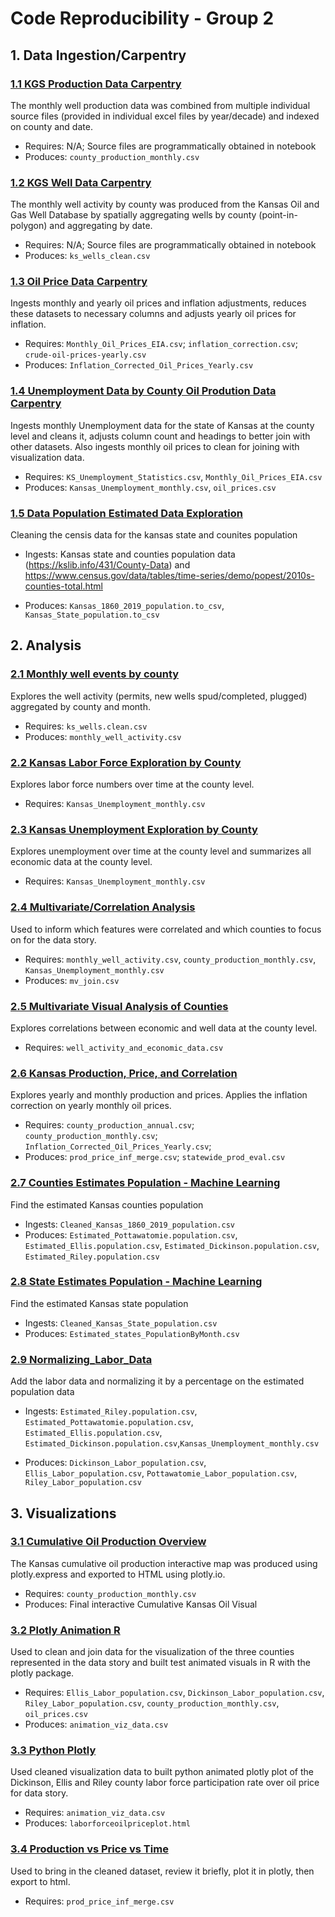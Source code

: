 # Code Reproducibility - Group 2

## 1. Data Ingestion/Carpentry 
### [1.1 KGS Production Data Carpentry](KGS_Production_Data_Carpentry.ipynb) 
The monthly well production data was combined from multiple individual source files (provided in individual excel files by year/decade) and indexed on county and date. 

* Requires: N/A; Source files are programmatically obtained in notebook 
* Produces: `county_production_monthly.csv`
 
### [1.2 KGS Well Data Carpentry](KGS_Well_Data_Carpentry.ipynb) 
The monthly well activity by county was produced from the Kansas Oil and Gas Well Database by spatially aggregating wells by county (point-in-polygon) and aggregating by date. 

* Requires: N/A; Source files are programmatically obtained in notebook 
* Produces: `ks_wells_clean.csv` 
 
### [1.3 Oil Price Data Carpentry](1-Oil_Price_And_Inflation_Data_Ingestion.ipynb) 
Ingests monthly and yearly oil prices and inflation adjustments, reduces these datasets to necessary columns and adjusts yearly oil prices for inflation. 

* Requires: `Monthly_Oil_Prices_EIA.csv`; `inflation_correction.csv`; `crude-oil-prices-yearly.csv` 
* Produces: `Inflation_Corrected_Oil_Prices_Yearly.csv` 
 
### [1.4 Unemployment Data by County Oil Prodution Data Carpentry](KS_Unemployment_Data_by_County_and_Oil_Prod_Carpentry.ipynb) 
Ingests monthly Unemployment data for the state of Kansas at the county level and cleans it, adjusts column count and headings to better join with other datasets. Also ingests monthly oil prices to clean for joining with visualization data. 

* Requires: `KS_Unemployment_Statistics.csv`, `Monthly_Oil_Prices_EIA.csv` 
* Produces: `Kansas_Unemployment_monthly.csv`, `oil_prices.csv` 

### [1.5 Data Population Estimated Data Exploration](Kansas_Population_DataCarpentry_1.ipynb) 
Cleaning the censis data for the kansas state and counites population  

* Ingests: Kansas state and counties population data (https://kslib.info/431/County-Data) and https://www.census.gov/data/tables/time-series/demo/popest/2010s-counties-total.html

* Produces:  `Kansas_1860_2019_population.to_csv`, `Kansas_State_population.to_csv`

## 2. Analysis 
### [2.1 Monthly well events by county](monthly_well_events_by_county.ipynb) 
Explores the well activity (permits, new wells spud/completed, plugged) aggregated by county 	and month.  

* Requires: `ks_wells.clean.csv` 
* Produces: `monthly_well_activity.csv`  
	 
### [2.2 Kansas Labor Force Exploration by County](Kansas_Labor_Force_Data_by_County_Exploration_R.ipynb) 
Explores labor force numbers over time at the county level. 

* Requires: `Kansas_Unemployment_monthly.csv` 
	 
### [2.3 Kansas Unemployment Exploration by County](Kansas_Unemployment_Data_by_County_Exploration_R.ipynb) 
Explores unemployment over time at the county level and summarizes all economic data at the county level. 

* Requires: `Kansas_Unemployment_monthly.csv` 
 
 
### [2.4 Multivariate/Correlation Analysis](multivariate.ipynb) 
Used to inform which features were correlated and which counties to focus on for the data 	story. 

* Requires: `monthly_well_activity.csv`, `county_production_monthly.csv`,  
`Kansas_Unemployment_monthly.csv` 
* Produces: `mv_join.csv` 
 
### [2.5 Multivariate Visual Analysis of Counties](Multivariate_Visual_Analysis_of_Counties_R.ipynb) 
Explores correlations between economic and well data at the county level. 

* Requires: `well_activity_and_economic_data.csv` 
	 
### [2.6 Kansas Production, Price, and Correlation](2-Oil_Production_Price_Inflation_Carpentry_Analysis.ipynb) 
Explores yearly and monthly production and prices.  Applies the inflation correction on yearly monthly oil prices. 

* Requires: `county_production_annual.csv`; `county_production_monthly.csv`; `Inflation_Corrected_Oil_Prices_Yearly.csv`; 
* Produces: `prod_price_inf_merge.csv`; `statewide_prod_eval.csv` 

### [2.7 Counties Estimates Population - Machine Learning](Estimate_Counties_Population_ML_2a.ipynb) 
Find the estimated Kansas counties population 

* Ingests: `Cleaned_Kansas_1860_2019_population.csv` 
* Produces:  `Estimated_Pottawatomie.population.csv`, `Estimated_Ellis.population.csv`, `Estimated_Dickinson.population.csv`, `Estimated_Riley.population.csv`

### [2.8 State Estimates Population - Machine Learning](Estimate_Kansas_State_Population_ML_2b.ipynb) 
Find the estimated Kansas state population 

* Ingests: `Cleaned_Kansas_State_population.csv` 
* Produces: `Estimated_states_PopulationByMonth.csv`  

### [2.9 Normalizing_Labor_Data](Normalizing_Labor__DataCarpentry_3.ipynb) 
Add the labor data and normalizing it by a percentage on the estimated population data  

* Ingests: `Estimated_Riley.population.csv`, `Estimated_Pottawatomie.population.csv`, `Estimated_Ellis.population.csv`, `Estimated_Dickinson.population.csv`,`Kansas_Unemployment_monthly.csv`

* Produces: `Dickinson_Labor_population.csv`, `Ellis_Labor_population.csv`, `Pottawatomie_Labor_population.csv`, `Riley_Labor_population.csv`
	 
## 3. Visualizations 
### [3.1 Cumulative Oil Production Overview](Cumulative_Prod_Viz.ipynb) 
The Kansas cumulative oil production interactive map was produced using plotly.express and 	exported to HTML using plotly.io.  

* Requires: `county_production_monthly.csv`
* Produces: Final interactive Cumulative Kansas Oil Visual   
 
### [3.2 Plotly Animation R](Plotly_Animation_R.ipynb) 
Used to clean and join data for the visualization of the three counties represented in the data 	story and built test animated visuals in R with the plotly package. 

* Requires: `Ellis_Labor_population.csv`, `Dickinson_Labor_population.csv`, `Riley_Labor_population.csv`, `county_production_monthly.csv`, `oil_prices.csv` 
* Produces: `animation_viz_data.csv` 
	 
### [3.3 Python Plotly](Python_Plotly.ipynb) 
Used cleaned visualization data to built python animated plotly  plot of the Dickinson, Ellis and 	Riley county labor force participation rate over oil price for data story. 

* Requires: `animation_viz_data.csv` 
* Produces: `laborforceoilpriceplot.html` 
 
### [3.4 Production vs Price vs Time](3-Production_vs_Price_vs_Time_Final_Viz.ipynb) 
Used to bring in the cleaned dataset, review it briefly, plot it in plotly, then export to html. 

* Requires: `prod_price_inf_merge.csv` 